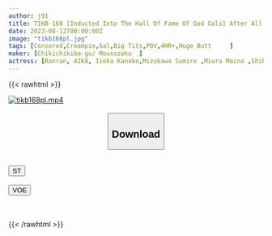 ```yaml
---
author: j91
title: TIKB-168 [Inducted Into The Hall Of Fame Of God Gals] After All, Gals Are The Strongest Theory! Vol.7
date: 2023-08-12T00:00:00Z
image: "tikb168pl.jpg"
tags: [Censored,Creampie,Gal,Big Tits,POV,4HR+,Huge Butt	 ]
maker: [Chikichikiba-gu/ Mousozoku  ]
actress: [Ranran, AIKA, Iioka Kanako,Mizukawa Sumire ,Miura Maina ,Shibuya Hana  ]
---
```



{{< rawhtml >}}

<div class="video" data-videoid="2L16YBkmb2hZLyG">
    <a href="javascript:;">
        <img src="https://my.j91.asia/posts/tikb168pl/tikb168pl.jpg" width="WIDTH" height="HEIGHT" alt="tikb168pl.mp4" loading="lazy">
    </a>
</div>

<script type="text/javascript" src="https://j91.asia/asset/on-demand-st.js"></script>

<br>
  <link rel="stylesheet" href="https://j91.asia/asset/bs5.css">
  
  <center>
  <button class="btn btn-primary" type="button" data-bs-toggle="collapse" data-bs-target=".multi-collapse" aria-expanded="false" aria-controls="multiCollapseExample1 multiCollapseExample2"><h2>Download</h2></button></center>
</p>
<div class="row">
  <div class="col">
    <div class="collapse multi-collapse" id="multiCollapseExample1">
      <div class="card card-body">
	      	      <br>
<div class="buttons">  
<a href="https://streamtape.to/v/2L16YBkmb2hZLyG"><button class="btn-hover color-3"><i class="fa fa-download"></i> ST</button></a></div>
    </div>
  </div>
</div>
  <div class="col">
    <div class="collapse multi-collapse" id="multiCollapseExample2">
      <div class="card card-body">
	      <br>
<div class="buttons">
    <a href="https://voe.sx/m7aqeic6aujr"><button class="btn-hover color-9"><i class="fa fa-download"></i> VOE</button></a></div>
<br><br>
      </div>
    </div>
  </div>
</div>

{{< /rawhtml >}}